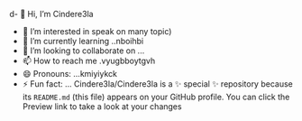 d- 👋 Hi, I’m Cindere3la
- 👀 I’m interested in speak on many topic)
- 🌱 I’m currently learning ..nboihbi
- 💞️ I’m looking to collaborate on ...
- 📫 How to reach me .vyugbboytgvh
- 😄 Pronouns: ...kmiyiykck
- ⚡ Fun fact: ...
Cindere3la/Cindere3la is a ✨ special ✨ repository because its `README.md` (this file) appears on your GitHub profile.
You can click the Preview link to take a look at your changes
